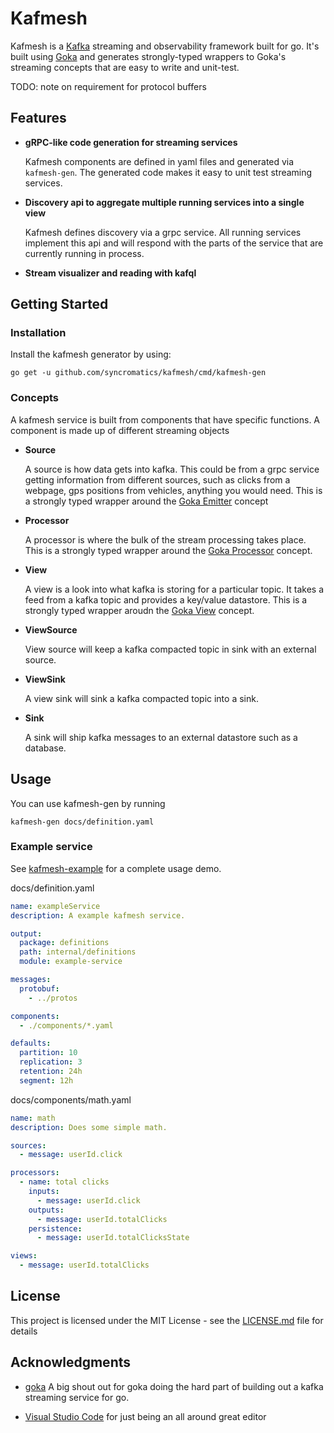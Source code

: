 # Kafmesh

Kafmesh is a [Kafka] streaming and observability framework built for go. It's
built using [Goka] and generates strongly-typed wrappers to Goka's streaming
concepts that are easy to write and unit-test.

TODO: note on requirement for protocol buffers

## Features

  * **gRPC-like code generation for streaming services**

    Kafmesh components are defined in yaml files and generated via
    `kafmesh-gen`. The generated code makes it easy to unit test streaming
    services.

  * **Discovery api to aggregate multiple running services into a single view**

    Kafmesh defines discovery via a grpc service. All running services
    implement this api and will respond with the parts of the service that
    are currently running in process.

  * **Stream visualizer and reading with kafql**

## Getting Started

### Installation

Install the kafmesh generator by using:

`go get -u github.com/syncromatics/kafmesh/cmd/kafmesh-gen`

### Concepts

A kafmesh service is built from components that have specific functions. A
component is made up of different streaming objects

  * **Source**

    A source is how data gets into kafka. This could be from a grpc service
    getting information from different sources, such as clicks from a
    webpage, gps positions from vehicles, anything you would need. This is a
    strongly typed wrapper around the [Goka
    Emitter](https://github.com/lovoo/goka#concepts) concept

* **Processor**

  A processor is where the bulk of the stream processing takes place. This is
  a strongly typed wrapper around the [Goka
  Processor](https://github.com/lovoo/goka#concepts) concept.

* **View**

  A view is a look into what kafka is storing for a particular topic. It takes a feed from a kafka topic and provides a key/value datastore. This is a strongly typed wrapper aroudn the [Goka View](https://github.com/lovoo/goka#concepts) concept.

* **ViewSource**

  View source will keep a kafka compacted topic in sink with an external source.

* **ViewSink**

  A view sink will sink a kafka compacted topic into a sink.

* **Sink**

  A sink will ship kafka messages to an external datastore such as a database.

## Usage

You can use kafmesh-gen by running

`kafmesh-gen docs/definition.yaml`

### Example service

See [kafmesh-example] for a complete usage demo.

docs/definition.yaml
```yaml
name: exampleService
description: A example kafmesh service.

output:
  package: definitions
  path: internal/definitions
  module: example-service

messages:
  protobuf:
    - ../protos

components:
  - ./components/*.yaml

defaults:
  partition: 10
  replication: 3
  retention: 24h
  segment: 12h

```
docs/components/math.yaml
```yaml
name: math
description: Does some simple math.

sources:
  - message: userId.click

processors:
  - name: total clicks
    inputs:
      - message: userId.click
    outputs:
      - message: userId.totalClicks
    persistence:
      - message: userId.totalClicksState

views:
  - message: userId.totalClicks

```

## License

This project is licensed under the MIT License - see the [LICENSE.md](LICENSE.md) file for details

## Acknowledgments

* [goka](https://github.com/lovoo/goka) A big shout out for goka doing the hard part of building out a kafka streaming service for go.

* [Visual Studio Code](https://code.visualstudio.com/) for just being an all around great editor

[Kafka]: https://kafka.apache.org/
[Goka]: https://github.com/lovoo/goka
[kafmesh-example]: https://github.com/syncromtaics/kafmesh-example
